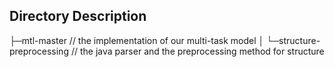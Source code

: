 ## Directory Description

├─mtl-master     // the implementation of our multi-task model
│
└─structure-preprocessing // the java parser and the preprocessing method for structure
